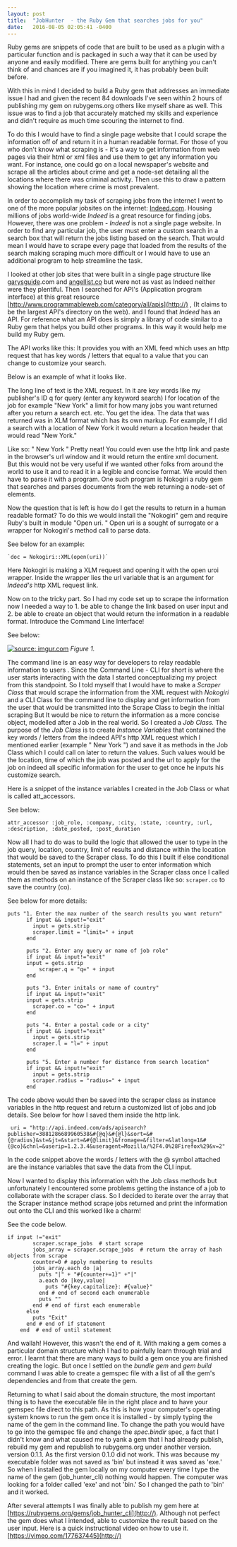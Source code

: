 ```yaml
---
layout: post
title:  "JobHunter  - the Ruby Gem that searches jobs for you"
date:   2016-08-05 02:05:41 -0400
---
```



Ruby gems are snippets of code that are built to be used as a plugin with a particular function and is packaged in such a way that it can be used by anyone and easily modified. There are gems built for anything you can't think of and chances are if you imagined it, it has probably been built before. 

With this in mind I decided to build a Ruby gem that addresses an immediate issue I had and given the recent 84 downloads I've seen within 2 hours of publishing my gem on rubygems.org others like myself share as well. This issue was to find a job that accurately matched my skills and experience and didn't require as much time scouring the internet to find.

To do this I would have to find a single page website that I could scrape the information off of and return it in a human readable format. For those of you who don't know what scraping is - it's a way to get information from web pages via their html or xml files and use them to get any information you want. For instance, one could go on a local newspaper's website and scrape all the articles about crime and get a node-set detailing all the locations where there was criminal activity. Then use this to draw a pattern showing the location where crime is most prevalent. 

In order to accomplish my task of scraping jobs from the internet I went to one of the more popular jobsites on the internet: [Indeed.com](http://). Housing millions of jobs world-wide *Indeed* is a great resource for finding jobs. However,  there was one problem - *Indeed* is not a single page website. In order to find any particular job, the user must enter a custom search in a search box that will return the jobs listing based on the search. That would mean I would have to scrape every page that loaded from the results of the search making scraping much more difficult or I would have to use an additional program to help streamline the task. 

I looked at other job sites that were built in a single page structure like [garysguide](http://).com and [angellist.co](http://) but were not as vast as Indeed neither were they plentiful. Then I searched for API's (Application program interface) at this great resource [http://www.programmableweb.com/category/all/apis](http://) , (It claims to be the largest API's directory on the web). and I found that *Indeed* has an API. For reference what an API does is simply a library of code similar to a Ruby gem that helps you build other programs. In this way it would help me build my Ruby gem.


The API works like this: It provides you with an XML feed which uses an http request that has key words / letters that equal to a value that you can change to customize your search.

Below is an example of what it looks like.

The long line of text is the XML request. In it are key words like my publisher's ID q for query (enter any keyword search) l for location of the job for example "New York" a limit for how many jobs you want  returned after you return a search ect. etc. You get the idea. The data that was returned was in XLM format which has its own markup. For example, If I did a search with a location of New York it would return a location header that would read "New York."

Like so: "<location> New York <location>" Pretty neat! You could even use the http link and paste in the browser's url window and it would return the entire xml document. But this would not be very useful if we wanted other folks from around the world to use it and to read it in a legible and concise format. We would then have to parse it with a program. One such program is Nokogiri a ruby gem that searches and parses documents from the web returning a node-set of elements. 

Now the question that is left is how do I get the results to return in a human readable format? To do this we would install the "Nokogiri" gem and require Ruby's built in module "Open uri. " Open uri is a sought of surrogate or a wrapper for Nokogiri's method call to parse data. 

See below for an example:

    `doc = Nokogiri::XML(open(uri))`

Here Nokogiri is making a XLM request and opening it with the open uroi wrapper. Inside the wrapper lies the url variable that is an argument for *Indeed's* http XML request link. 

Now on to the tricky part. So I had my code set up to scrape the information now I needed a way to 1. be able to change the link based on user input and 2. be able to create an object that would return the information in a readable format. Introduce the Command Line Interface!

See below:

<a href="http://imgur.com/UjfSTPq"><img src="http://i.imgur.com/UjfSTPq.png" title="source: imgur.com" /></a>
*Figure 1.*

The command line is an easy way for developers to relay readable information to users .
Since the Command Line - CLI for short is where the user starts interacting with the data I started conceptualizing my project from this standpoint. So I told myself that I would have to make a *Scraper Class* that would scrape the information from the XML request with *Nokogiri* and a CLI Class for the command line to display and get information from the user that would be transmitted into the Scrape Class to begin the initial scraping But It would be nice to return the information as a more concise object, modelled after a Job in the real world. So I created a *Job Class.* The purpose of the *Job Class* is to create *Instance Variables* that contained the key words / letters from the indeed API's http XML request which I mentioned earlier (example "<location> New York </location>") and save it as methods in the Job Class which I could call on later to return the values. Such values would be the location, time of which the job was posted and the url to apply for the job on indeed all specific information for the user to get once he inputs his customize search. 

Here is a snippet of the instance variables I created in the Job Class or what is called att_accessors. 

See below:

  `attr_accessor :job_role, :company, :city, :state, :country, :url, :description, :date_posted, :post_duration`

Now all I had to do was to build the logic that allowed the user to type in the job query, location, country, limit of results and distance within the location that would be saved to the Scraper class. To do this I built if else conditional statements, set an input to prompt the user to enter information which would then be saved as instance variables in the Scraper class once I called them as methods on an instance of the Scraper class like so: `scraper.co` to save the country (co). 

See below for more details:

```
puts "1. Enter the max number of the search results you want return"
      if input && input!="exit"
        input = gets.strip
        scraper.limit = "limit=" + input
      end

      puts "2. Enter any query or name of job role"
      if input && input!="exit"
      input = gets.strip
          scraper.q = "q=" + input
      end

      puts "3. Enter initals or name of country"
      if input && input!="exit"
      input = gets.strip
        scraper.co = "co=" + input
      end

      puts "4. Enter a postal code or a city"
      if input && input!="exit"
        input = gets.strip
        scraper.l = "l=" + input
      end

      puts "5. Enter a number for distance from search location"
      if input && input!="exit"
        input = gets.strip
        scraper.radius = "radius=" + input
      end
```
The code above would then be saved into the scraper class as instance variables in the http request and return a customized list of jobs and job details. See below for how I saved them inside the http link.

   ` uri = "http://api.indeed.com/ads/apisearch?publisher=3881286689960538&#{@q}&#{@l}&sort=&#{@radius}&st=&jt=&start=&#{@limit}&fromage=&filter=&latlong=1&#{@co}&chnl=&userip=1.2.3.4&useragent=Mozilla/%2F4.0%28Firefox%29&v=2"`

In  the code snippet above the words / letters with the @ symbol attached are the instance variables that save the data from the CLI input.

Now I wanted to display this information with the Job class methods but unfortunately I encountered some problems getting the instance of a job to collaborate with the scraper class. So I decided to iterate over the array that the Scraper instance method scrape jobs returned and print the information out onto the CLI and this worked like a charm!

See the code below.
```
if input !="exit"
        scraper.scrape_jobs  # start scrape
        jobs_array = scraper.scrape_jobs  # return the array of hash objects from scrape
        counter=0 # apply numbering to results
        jobs_array.each do |a|
          puts "|" + "#{counter+=1}" +"|"
          a.each do |key,value|
            puts "#{key.capitalize}: #{value}"
          end # end of second each enumerable
          puts ""
        end # end of first each enumerable
      else
        puts "Exit"
      end # end of if statement
    end  # end of until statement

```
And wallah! However, this wasn't the end of it. With making a gem comes a particular domain structure which I had to painfully learn through trial and error. I learnt that there are many ways to build a gem once you are finished creating the logic. But once I settled on the *bundle gem* and *gem build* command I was able to create a gemspec file
with a list of all the gem's dependencies and from that create the gem. 

Returning to what I said about the domain structure, the most important thing is to have the executable file in the right place and to have your gemspec file direct to this path. As this is how your computer's operating system knows to run the gem once it is installed - by simply typing the name of the gem in the command line. To change the path you would have to go into the gemspec file and change the *spec.bindir*  spec, a fact that I didn't know and what caused me to yank a gem that I had already publish, rebuild my gem and republish to rubygems.org under another version. version 0.1.1. As the first version 0.1.0 did not work. This was because my executable folder was not saved as 'bin' but instead it was saved as 'exe.' So when I installed the gem locally on my computer every time I type the name of the gem (job_hunter_cli) nothing would happen. The computer was looking for a folder called 'exe' and not 'bin.' So I changed the path to 'bin' and it worked.

After several attempts I was finally able to publish my gem here at [https://rubygems.org/gems/job_hunter_cli](http://).
Although not perfect the gem does what I intended, able to customize the result based on the user input. Here is a quick instructional video on how to use it. [https://vimeo.com/177637445](http://)

